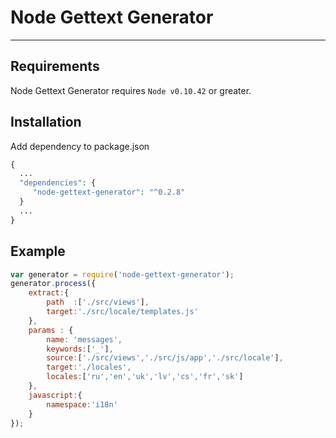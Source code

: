 # Node Gettext Generator
----
## Requirements
Node Gettext Generator requires `Node v0.10.42` or greater.
## Installation
Add dependency to package.json
```php
{
  ...
  "dependencies": {
     "node-gettext-generator": "^0.2.8"
  }
  ...
}
```
## Example
```javascript
var generator = require('node-gettext-generator');
generator.process({
    extract:{
        path  :['./src/views'],
        target:'./src/locale/templates.js'
    },
    params : {
        name: 'messages',
        keywords:['_'],
        source:['./src/views','./src/js/app','./src/locale'],
        target:'./locales',
        locales:['ru','en','uk','lv','cs','fr','sk']
    },
    javascript:{
        namespace:'i18n'
    }
});
```






